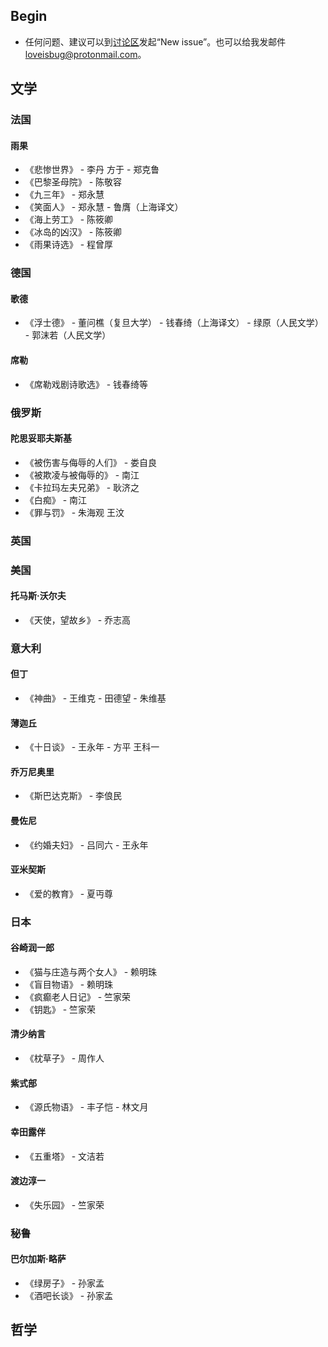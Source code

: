 ## Begin
 - 任何问题、建议可以到[讨论区](https://github.com/loveisbug/good-translations/issues)发起“New issue”。也可以给我发邮件<loveisbug@protonmail.com>。

## 文学
### 法国
#### 雨果
 - 《悲惨世界》 - 李丹 方于 - 郑克鲁
 - 《巴黎圣母院》 - 陈敬容 
 - 《九三年》 - 郑永慧
 - 《笑面人》 - 郑永慧 - 鲁膺（上海译文）
 - 《海上劳工》 - 陈筱卿
 - 《冰岛的凶汉》 - 陈筱卿 
 - 《雨果诗选》 - 程曾厚

### 德国
#### 歌德
 - 《浮士德》 - 董问樵（复旦大学） - 钱春绮（上海译文） - 绿原（人民文学） - 郭沫若（人民文学）
 
#### 席勒
 - 《席勒戏剧诗歌选》 - 钱春绮等

### 俄罗斯
#### 陀思妥耶夫斯基
 - 《被伤害与侮辱的人们》 - 娄自良
 - 《被欺凌与被侮辱的》 - 南江
 - 《卡拉玛左夫兄弟》 - 耿济之
 - 《白痴》 - 南江
 - 《罪与罚》 - 朱海观 王汶
 
### 英国

### 美国
#### 托马斯·沃尔夫 
 - 《天使，望故乡》 - 乔志高
 
### 意大利
#### 但丁
 - 《神曲》 - 王维克 - 田德望 - 朱维基

#### 薄迦丘
 - 《十日谈》 - 王永年 - 方平 王科一

#### 乔万尼奥里
 - 《斯巴达克斯》 - 李俍民
 
#### 曼佐尼
 - 《约婚夫妇》 - 吕同六 - 王永年

#### 亚米契斯
 - 《爱的教育》 - 夏丏尊

### 日本
#### 谷崎润一郎
 - 《猫与庄造与两个女人》 - 赖明珠
 - 《盲目物语》 - 赖明珠
 - 《疯癫老人日记》 - 竺家荣
 - 《钥匙》 - 竺家荣

#### 清少纳言
 - 《枕草子》 - 周作人

#### 紫式部
 - 《源氏物语》 - 丰子恺 - 林文月

#### 幸田露伴
 - 《五重塔》 - 文洁若

#### 渡边淳一
 - 《失乐园》 - 竺家荣

### 秘鲁
#### 巴尔加斯·略萨
 - 《绿房子》 - 孙家孟
 - 《酒吧长谈》 - 孙家孟

## 哲学



